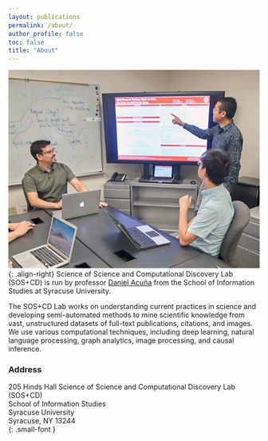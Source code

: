 ```yaml
---
layout: publications
permalink: /about/
author_profile: false
toc: false
title: "About"
---
```

<style>
article.page {
 padding-right: 0px;
}
</style>
![](/assets/images/daniel-acuna-research-group-medium.png){: .align-right}
Science of Science and Computational Discovery Lab (SOS+CD) is run by professor [Daniel Acuña](https://acuna.io/) from the School of Information Studies at Syracuse University.

The SOS+CD Lab works on understanding current practices in science and developing semi-automated methods to mine scientific knowledge from vast, unstructured datasets of full-text publications, citations, and images. We use various computational techniques, including deep learning, natural language processing, graph analytics, image processing, and causal inference.



### Address
205 Hinds Hall
Science of Science and Computational Discovery Lab (SOS+CD)   
School of Information Studies   
Syracuse University  
Syracuse, NY 13244  
{: .small-font }